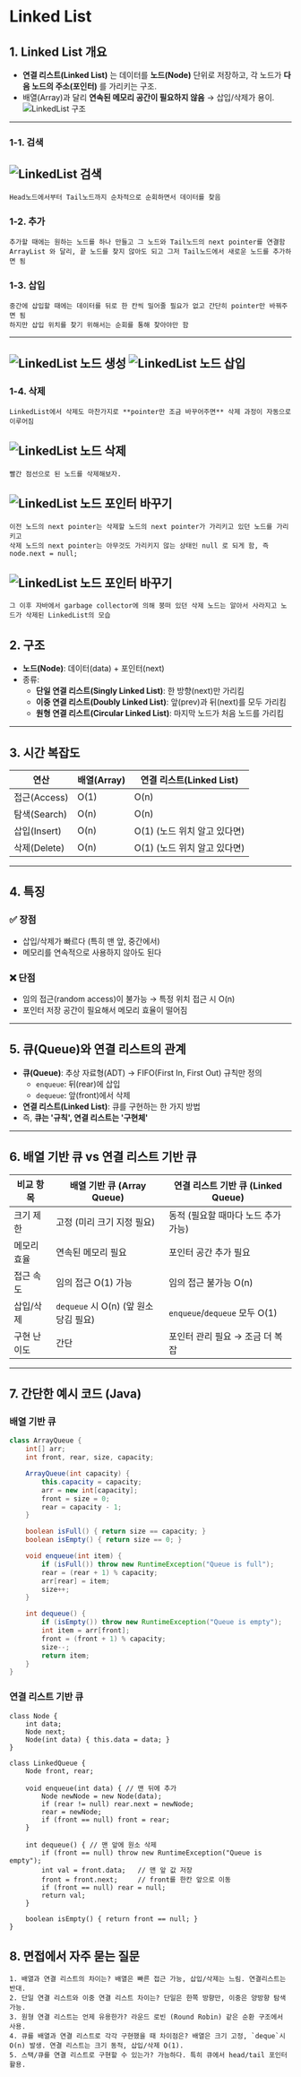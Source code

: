 # Linked List

## 1. Linked List 개요
- **연결 리스트(Linked List)** 는 데이터를 **노드(Node)** 단위로 저장하고, 각 노드가 **다음 노드의 주소(포인터)** 를 가리키는 구조.
- 배열(Array)과 달리 **연속된 메모리 공간이 필요하지 않음** → 삽입/삭제가 용이.
![LinkedList 구조](./img/linkedlist.png)
---

### 1-1. 검색
![LinkedList 검색](./img/LinkedListSearch.png)
---
    Head노드에서부터 Tail노드까지 순차적으로 순회하면서 데이터를 찾음

### 1-2. 추가
    추가할 때에는 원하는 노드를 하나 만들고 그 노드와 Tail노드의 next pointer를 연결함
    ArrayList 와 달리, 끝 노드를 찾지 않아도 되고 그저 Tail노드에서 새로운 노드를 추가하면 됨

### 1-3. 삽입
    중간에 삽입할 때에는 데이터를 뒤로 한 칸씩 밀어줄 필요가 없고 간단히 pointer만 바꿔주면 됨
    하지만 삽입 위치를 찾기 위해서는 순회를 통해 찾아야만 함
---
![LinkedList 노드 생성](./img/LinkedListAdd1.png)
![LinkedList 노드 삽입](./img/LinkedListAdd2.png)
---

### 1-4. 삭제
    LinkedList에서 삭제도 마찬가지로 **pointer만 조금 바꾸어주면** 삭제 과정이 자동으로 이루어짐
![LinkedList 노드 삭제](./img/LinkedListDelete1.png)
---
    빨간 점선으로 된 노드를 삭제해보자.

![LinkedList 노드 포인터 바꾸기](./img/LinkedListDelete2.png)
---
    이전 노드의 next pointer는 삭제할 노드의 next pointer가 가리키고 있던 노드를 가리키고
    삭제 노드의 next pointer는 아무것도 가리키지 않는 상태인 null 로 되게 함, 즉 node.next = null;

![LinkedList 노드 포인터 바꾸기](./img/LinkedListDelete3.png)
---
    그 이후 자바에서 garbage collector에 의해 붕떠 있던 삭제 노드는 알아서 사라지고 노드가 삭제된 LinkedList의 모습

## 2. 구조
- **노드(Node)**: 데이터(data) + 포인터(next)
- 종류:
  - **단일 연결 리스트(Singly Linked List)**: 한 방향(next)만 가리킴
  - **이중 연결 리스트(Doubly Linked List)**: 앞(prev)과 뒤(next)를 모두 가리킴
  - **원형 연결 리스트(Circular Linked List)**: 마지막 노드가 처음 노드를 가리킴

---

## 3. 시간 복잡도
| 연산             | 배열(Array) | 연결 리스트(Linked List) |
|------------------|-------------|--------------------------|
| 접근(Access)     | O(1)        | O(n)                     |
| 탐색(Search)     | O(n)        | O(n)                     |
| 삽입(Insert)     | O(n)        | O(1) (노드 위치 알고 있다면) |
| 삭제(Delete)     | O(n)        | O(1) (노드 위치 알고 있다면) |

---

## 4. 특징
### ✅ 장점
- 삽입/삭제가 빠르다 (특히 맨 앞, 중간에서)  
- 메모리를 연속적으로 사용하지 않아도 된다  

### ❌ 단점
- 임의 접근(random access)이 불가능 → 특정 위치 접근 시 O(n)  
- 포인터 저장 공간이 필요해서 메모리 효율이 떨어짐  

---

## 5. 큐(Queue)와 연결 리스트의 관계
- **큐(Queue)**: 추상 자료형(ADT) → FIFO(First In, First Out) 규칙만 정의
  - `enqueue`: 뒤(rear)에 삽입
  - `dequeue`: 앞(front)에서 삭제
- **연결 리스트(Linked List)**: 큐를 구현하는 한 가지 방법
- 즉, **큐는 '규칙', 연결 리스트는 '구현체'**

---

## 6. 배열 기반 큐 vs 연결 리스트 기반 큐

| 비교 항목       | 배열 기반 큐 (Array Queue)          | 연결 리스트 기반 큐 (Linked Queue)   |
|----------------|------------------------------------|-------------------------------------|
| 크기 제한       | 고정 (미리 크기 지정 필요)          | 동적 (필요할 때마다 노드 추가 가능) |
| 메모리 효율     | 연속된 메모리 필요                  | 포인터 공간 추가 필요               |
| 접근 속도       | 임의 접근 O(1) 가능                 | 임의 접근 불가능 O(n)               |
| 삽입/삭제       | `dequeue` 시 O(n) (앞 원소 당김 필요) | `enqueue`/`dequeue` 모두 O(1)       |
| 구현 난이도     | 간단                                | 포인터 관리 필요 → 조금 더 복잡     |

---

## 7. 간단한 예시 코드 (Java)

### 배열 기반 큐
```java
class ArrayQueue {
    int[] arr;
    int front, rear, size, capacity;

    ArrayQueue(int capacity) {
        this.capacity = capacity;
        arr = new int[capacity];
        front = size = 0;
        rear = capacity - 1;
    }

    boolean isFull() { return size == capacity; }
    boolean isEmpty() { return size == 0; }

    void enqueue(int item) {
        if (isFull()) throw new RuntimeException("Queue is full");
        rear = (rear + 1) % capacity;
        arr[rear] = item;
        size++;
    }

    int dequeue() {
        if (isEmpty()) throw new RuntimeException("Queue is empty");
        int item = arr[front];
        front = (front + 1) % capacity;
        size--;
        return item;
    }
}
```

### 연결 리스트 기반 큐
```
class Node {
    int data;
    Node next;
    Node(int data) { this.data = data; }
}

class LinkedQueue {
    Node front, rear;

    void enqueue(int data) { // 맨 뒤에 추가
        Node newNode = new Node(data);
        if (rear != null) rear.next = newNode;
        rear = newNode;
        if (front == null) front = rear;
    }

    int dequeue() { // 맨 앞에 원소 삭제
        if (front == null) throw new RuntimeException("Queue is empty");
        int val = front.data;   // 맨 앞 값 저장
        front = front.next;     // front를 한칸 앞으로 이동
        if (front == null) rear = null;
        return val;
    }

    boolean isEmpty() { return front == null; }
}
```

## 8. 면접에서 자주 묻는 질문
    1. 배열과 연결 리스트의 차이는? 배열은 빠른 접근 가능, 삽입/삭제는 느림. 연결리스트는 반대.
    2. 단일 연결 리스트와 이중 연결 리스트 차이는? 단일은 한쪽 방향만, 이중은 양방향 탐색 가능.
    3. 원형 연결 리스트는 언제 유용한가? 라운드 로빈 (Round Robin) 같은 순환 구조에서 사용.
    4. 큐를 배열과 연결 리스트로 각각 구현했을 때 차이점은? 배열은 크기 고정, `deque`시 O(n) 발생. 연결 리스트는 크기 동적, 삽입/삭제 O(1).
    5. 스택/큐를 연결 리스트로 구현할 수 있는가? 가능하다. 특히 큐에서 head/tail 포인터 활용.




